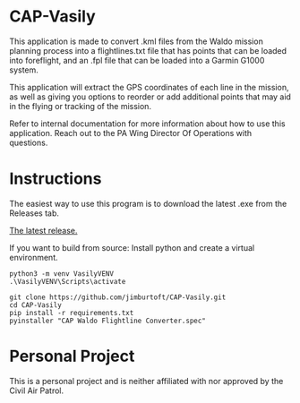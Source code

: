 # CAP-Vasily

This application is made to convert .kml files from the Waldo mission planning process into a flightlines.txt file that has points that can be loaded into foreflight, and an .fpl file that can be loaded into a Garmin G1000 system.

This application will extract the GPS coordinates of each line in the mission, as well as giving you options to reorder or add additional points that may aid in the flying or tracking of the mission.

Refer to internal documentation for more information about how to use this application.
Reach out to the PA Wing Director Of Operations with questions.


# Instructions

The easiest way to use this program is to download the latest .exe from the Releases tab.

[The latest release.](https://github.com/jimburtoft/CAP-Vasily/releases)

If you want to build from source:
Install python and create a virtual environment.
```
python3 -m venv VasilyVENV
.\VasilyVENV\Scripts\activate
```
```
git clone https://github.com/jimburtoft/CAP-Vasily.git
cd CAP-Vasily
pip install -r requirements.txt
pyinstaller "CAP Waldo Flightline Converter.spec"
```

# Personal Project
This is a personal project and is neither affiliated with nor approved by the Civil Air Patrol.

